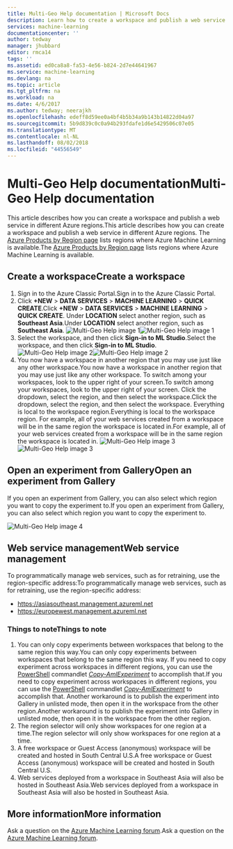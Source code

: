 ```yaml
---
title: Multi-Geo Help documentation | Microsoft Docs
description: Learn how to create a workspace and publish a web service in an Azure region different from the South Central United States (SCUS) Azure region.
services: machine-learning
documentationcenter: ''
author: tedway
manager: jhubbard
editor: rmca14
tags: ''
ms.assetid: ed0ca8a8-fa53-4e56-b824-2d7e44641967
ms.service: machine-learning
ms.devlang: na
ms.topic: article
ms.tgt_pltfrm: na
ms.workload: na
ms.date: 4/6/2017
ms.author: tedway; neerajkh
ms.openlocfilehash: edeff8d59ee0a4bf4b5b34a9b143b14822d04a97
ms.sourcegitcommit: 5b9d839c0c0a94b293fdafe1d6e5429506c07e05
ms.translationtype: MT
ms.contentlocale: nl-NL
ms.lasthandoff: 08/02/2018
ms.locfileid: "44556549"
---
```

# <a name="multi-geo-help-documentation"></a><span data-ttu-id="f562e-103">Multi-Geo Help documentation</span><span class="sxs-lookup"><span data-stu-id="f562e-103">Multi-Geo Help documentation</span></span>
<span data-ttu-id="f562e-104">This article describes how you can create a workspace and publish a web service in different Azure regions.</span><span class="sxs-lookup"><span data-stu-id="f562e-104">This article describes how you can create a workspace and publish a web service in different Azure regions.</span></span>  <span data-ttu-id="f562e-105">The [Azure Products by Region page](https://azure.microsoft.com/en-us/regions/services/) lists regions where Azure Machine Learning is available.</span><span class="sxs-lookup"><span data-stu-id="f562e-105">The [Azure Products by Region page](https://azure.microsoft.com/en-us/regions/services/) lists regions where Azure Machine Learning is available.</span></span>

## <a name="create-a-workspace"></a><span data-ttu-id="f562e-106">Create a workspace</span><span class="sxs-lookup"><span data-stu-id="f562e-106">Create a workspace</span></span>
1. <span data-ttu-id="f562e-107">Sign in to the Azure Classic Portal.</span><span class="sxs-lookup"><span data-stu-id="f562e-107">Sign in to the Azure Classic Portal.</span></span>
2. <span data-ttu-id="f562e-108">Click **+NEW** > **DATA SERVICES** > **MACHINE LEARNING** > **QUICK CREATE**.</span><span class="sxs-lookup"><span data-stu-id="f562e-108">Click **+NEW** > **DATA SERVICES** > **MACHINE LEARNING** > **QUICK CREATE**.</span></span>  <span data-ttu-id="f562e-109">Under **LOCATION** select another region, such as **Southeast Asia**.</span><span class="sxs-lookup"><span data-stu-id="f562e-109">Under **LOCATION** select another region, such as **Southeast Asia**.</span></span>
   <span data-ttu-id="f562e-110">![Multi-Geo Help image 1][1]</span><span class="sxs-lookup"><span data-stu-id="f562e-110">![Multi-Geo Help image 1][1]</span></span>
3. <span data-ttu-id="f562e-111">Select the workspace, and then click **Sign-in to ML Studio**.</span><span class="sxs-lookup"><span data-stu-id="f562e-111">Select the workspace, and then click **Sign-in to ML Studio**.</span></span>
   <span data-ttu-id="f562e-112">![Multi-Geo Help image 2][2]</span><span class="sxs-lookup"><span data-stu-id="f562e-112">![Multi-Geo Help image 2][2]</span></span>
4. <span data-ttu-id="f562e-113">You now have a workspace in another region that you may use just like any other workspace.</span><span class="sxs-lookup"><span data-stu-id="f562e-113">You now have a workspace in another region that you may use just like any other workspace.</span></span> <span data-ttu-id="f562e-114">To switch among your workspaces, look to the upper right of your screen.</span><span class="sxs-lookup"><span data-stu-id="f562e-114">To switch among your workspaces, look to the upper right of your screen.</span></span> <span data-ttu-id="f562e-115">Click the dropdown, select the region, and then select the workspace.</span><span class="sxs-lookup"><span data-stu-id="f562e-115">Click the dropdown, select the region, and then select the workspace.</span></span> <span data-ttu-id="f562e-116">Everything is local to the workspace region.</span><span class="sxs-lookup"><span data-stu-id="f562e-116">Everything is local to the workspace region.</span></span>  <span data-ttu-id="f562e-117">For example, all of your web services created from a workspace will be in the same region the workspace is located in.</span><span class="sxs-lookup"><span data-stu-id="f562e-117">For example, all of your web services created from a workspace will be in the same region the workspace is located in.</span></span>
   <span data-ttu-id="f562e-118">![Multi-Geo Help image 3][3]</span><span class="sxs-lookup"><span data-stu-id="f562e-118">![Multi-Geo Help image 3][3]</span></span>

## <a name="open-an-experiment-from-gallery"></a><span data-ttu-id="f562e-119">Open an experiment from Gallery</span><span class="sxs-lookup"><span data-stu-id="f562e-119">Open an experiment from Gallery</span></span>
<span data-ttu-id="f562e-120">If you open an experiment from Gallery, you can also select which region you want to copy the experiment to.</span><span class="sxs-lookup"><span data-stu-id="f562e-120">If you open an experiment from Gallery, you can also select which region you want to copy the experiment to.</span></span>

![Multi-Geo Help image 4][4a]

## <a name="web-service-management"></a><span data-ttu-id="f562e-122">Web service management</span><span class="sxs-lookup"><span data-stu-id="f562e-122">Web service management</span></span>
<span data-ttu-id="f562e-123">To programmatically manage web services, such as for retraining, use the region-specific address:</span><span class="sxs-lookup"><span data-stu-id="f562e-123">To programmatically manage web services, such as for retraining, use the region-specific address:</span></span>

* https://asiasoutheast.management.azureml.net
* https://europewest.management.azureml.net

### <a name="things-to-note"></a><span data-ttu-id="f562e-124">Things to note</span><span class="sxs-lookup"><span data-stu-id="f562e-124">Things to note</span></span>
1. <span data-ttu-id="f562e-125">You can only copy experiments between workspaces that belong to the same region this way.</span><span class="sxs-lookup"><span data-stu-id="f562e-125">You can only copy experiments between workspaces that belong to the same region this way.</span></span> <span data-ttu-id="f562e-126">If you need to copy experiment across workspaces in different regions, you can use the [PowerShell](http://aka.ms/amlps) commandlet [*Copy-AmlExperiment*](https://github.com/hning86/azuremlps/blob/master/README.md#copy-amlexperiment) to accomplish that.</span><span class="sxs-lookup"><span data-stu-id="f562e-126">If you need to copy experiment across workspaces in different regions, you can use the [PowerShell](http://aka.ms/amlps) commandlet [*Copy-AmlExperiment*](https://github.com/hning86/azuremlps/blob/master/README.md#copy-amlexperiment) to accomplish that.</span></span> <span data-ttu-id="f562e-127">Another workaround is to publish the experiment into Gallery in unlisted mode, then open it in the workspace from the other region.</span><span class="sxs-lookup"><span data-stu-id="f562e-127">Another workaround is to publish the experiment into Gallery in unlisted mode, then open it in the workspace from the other region.</span></span>
2. <span data-ttu-id="f562e-128">The region selector will only show workspaces for one region at a time.</span><span class="sxs-lookup"><span data-stu-id="f562e-128">The region selector will only show workspaces for one region at a time.</span></span>  
3. <span data-ttu-id="f562e-129">A free workspace or Guest Access (anonymous) workspace will be created and hosted in South Central U.S.</span><span class="sxs-lookup"><span data-stu-id="f562e-129">A free workspace or Guest Access (anonymous) workspace will be created and hosted in South Central U.S.</span></span>  
4. <span data-ttu-id="f562e-130">Web services deployed from a workspace in Southeast Asia will also be hosted in Southeast Asia.</span><span class="sxs-lookup"><span data-stu-id="f562e-130">Web services deployed from a workspace in Southeast Asia will also be hosted in Southeast Asia.</span></span>  

## <a name="more-information"></a><span data-ttu-id="f562e-131">More information</span><span class="sxs-lookup"><span data-stu-id="f562e-131">More information</span></span>
<span data-ttu-id="f562e-132">Ask a question on the [Azure Machine Learning forum](https://social.msdn.microsoft.com/Forums/azure/home?forum=MachineLearning).</span><span class="sxs-lookup"><span data-stu-id="f562e-132">Ask a question on the [Azure Machine Learning forum](https://social.msdn.microsoft.com/Forums/azure/home?forum=MachineLearning).</span></span>

<!--Image references-->
[1]: https://docstestmedia1.blob.core.windows.net/azure-media/articles/machine-learning/media/machine-learning-multi-geo/multi-geo_1.png
[2]: https://docstestmedia1.blob.core.windows.net/azure-media/articles/machine-learning/media/machine-learning-multi-geo/multi-geo_2.png
[3]: https://docstestmedia1.blob.core.windows.net/azure-media/articles/machine-learning/media/machine-learning-multi-geo/multi-geo_3.png
[4a]: https://docstestmedia1.blob.core.windows.net/azure-media/articles/machine-learning/media/machine-learning-multi-geo/multi-geo_4a.png




